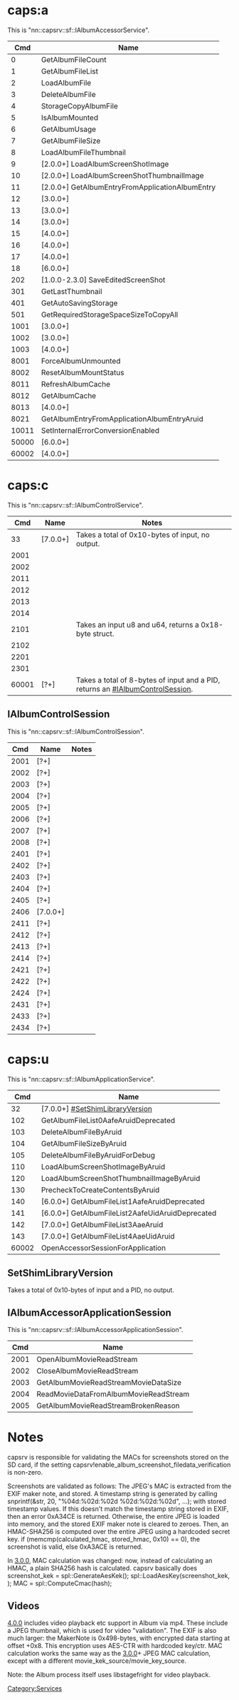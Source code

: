 # caps:a

This is "nn::capsrv::sf::IAlbumAccessorService".

| Cmd   | Name                                              |
| ----- | ------------------------------------------------- |
| 0     | GetAlbumFileCount                                 |
| 1     | GetAlbumFileList                                  |
| 2     | LoadAlbumFile                                     |
| 3     | DeleteAlbumFile                                   |
| 4     | StorageCopyAlbumFile                              |
| 5     | IsAlbumMounted                                    |
| 6     | GetAlbumUsage                                     |
| 7     | GetAlbumFileSize                                  |
| 8     | LoadAlbumFileThumbnail                            |
| 9     | \[2.0.0+\] LoadAlbumScreenShotImage               |
| 10    | \[2.0.0+\] LoadAlbumScreenShotThumbnailImage      |
| 11    | \[2.0.0+\] GetAlbumEntryFromApplicationAlbumEntry |
| 12    | \[3.0.0+\]                                        |
| 13    | \[3.0.0+\]                                        |
| 14    | \[3.0.0+\]                                        |
| 15    | \[4.0.0+\]                                        |
| 16    | \[4.0.0+\]                                        |
| 17    | \[4.0.0+\]                                        |
| 18    | \[6.0.0+\]                                        |
| 202   | \[1.0.0-2.3.0\] SaveEditedScreenShot              |
| 301   | GetLastThumbnail                                  |
| 401   | GetAutoSavingStorage                              |
| 501   | GetRequiredStorageSpaceSizeToCopyAll              |
| 1001  | \[3.0.0+\]                                        |
| 1002  | \[3.0.0+\]                                        |
| 1003  | \[4.0.0+\]                                        |
| 8001  | ForceAlbumUnmounted                               |
| 8002  | ResetAlbumMountStatus                             |
| 8011  | RefreshAlbumCache                                 |
| 8012  | GetAlbumCache                                     |
| 8013  | \[4.0.0+\]                                        |
| 8021  | GetAlbumEntryFromApplicationAlbumEntryAruid       |
| 10011 | SetInternalErrorConversionEnabled                 |
| 50000 | \[6.0.0+\]                                        |
| 60002 | \[4.0.0+\]                                        |

# caps:c

This is
"nn::capsrv::sf::IAlbumControlService".

| Cmd   | Name       | Notes                                                                                                               |
| ----- | ---------- | ------------------------------------------------------------------------------------------------------------------- |
| 33    | \[7.0.0+\] | Takes a total of 0x10-bytes of input, no output.                                                                    |
| 2001  |            |                                                                                                                     |
| 2002  |            |                                                                                                                     |
| 2011  |            |                                                                                                                     |
| 2012  |            |                                                                                                                     |
| 2013  |            |                                                                                                                     |
| 2014  |            |                                                                                                                     |
| 2101  |            | Takes an input u8 and u64, returns a 0x18-byte struct.                                                              |
| 2102  |            |                                                                                                                     |
| 2201  |            |                                                                                                                     |
| 2301  |            |                                                                                                                     |
| 60001 | \[?+\]     | Takes a total of 8-bytes of input and a PID, returns an [\#IAlbumControlSession](#IAlbumControlSession "wikilink"). |

## IAlbumControlSession

This is "nn::capsrv::sf::IAlbumControlSession".

| Cmd  | Name       | Notes |
| ---- | ---------- | ----- |
| 2001 | \[?+\]     |       |
| 2002 | \[?+\]     |       |
| 2003 | \[?+\]     |       |
| 2004 | \[?+\]     |       |
| 2005 | \[?+\]     |       |
| 2006 | \[?+\]     |       |
| 2007 | \[?+\]     |       |
| 2008 | \[?+\]     |       |
| 2401 | \[?+\]     |       |
| 2402 | \[?+\]     |       |
| 2403 | \[?+\]     |       |
| 2404 | \[?+\]     |       |
| 2405 | \[?+\]     |       |
| 2406 | \[7.0.0+\] |       |
| 2411 | \[?+\]     |       |
| 2412 | \[?+\]     |       |
| 2413 | \[?+\]     |       |
| 2414 | \[?+\]     |       |
| 2421 | \[?+\]     |       |
| 2422 | \[?+\]     |       |
| 2424 | \[?+\]     |       |
| 2431 | \[?+\]     |       |
| 2433 | \[?+\]     |       |
| 2434 | \[?+\]     |       |

# caps:u

This is
"nn::capsrv::sf::IAlbumApplicationService".

| Cmd   | Name                                                                    |
| ----- | ----------------------------------------------------------------------- |
| 32    | \[7.0.0+\] [\#SetShimLibraryVersion](#SetShimLibraryVersion "wikilink") |
| 102   | GetAlbumFileList0AafeAruidDeprecated                                    |
| 103   | DeleteAlbumFileByAruid                                                  |
| 104   | GetAlbumFileSizeByAruid                                                 |
| 105   | DeleteAlbumFileByAruidForDebug                                          |
| 110   | LoadAlbumScreenShotImageByAruid                                         |
| 120   | LoadAlbumScreenShotThumbnailImageByAruid                                |
| 130   | PrecheckToCreateContentsByAruid                                         |
| 140   | \[6.0.0+\] GetAlbumFileList1AafeAruidDeprecated                         |
| 141   | \[6.0.0+\] GetAlbumFileList2AafeUidAruidDeprecated                      |
| 142   | \[7.0.0+\] GetAlbumFileList3AaeAruid                                    |
| 143   | \[7.0.0+\] GetAlbumFileList4AaeUidAruid                                 |
| 60002 | OpenAccessorSessionForApplication                                       |

## SetShimLibraryVersion

Takes a total of 0x10-bytes of input and a PID, no output.

## IAlbumAccessorApplicationSession

This is "nn::capsrv::sf::IAlbumAccessorApplicationSession".

| Cmd  | Name                                  |
| ---- | ------------------------------------- |
| 2001 | OpenAlbumMovieReadStream              |
| 2002 | CloseAlbumMovieReadStream             |
| 2003 | GetAlbumMovieReadStreamMovieDataSize  |
| 2004 | ReadMovieDataFromAlbumMovieReadStream |
| 2005 | GetAlbumMovieReadStreamBrokenReason   |

# Notes

capsrv is responsible for validating the MACs for screenshots stored on
the SD card, if the setting
capsrv\!enable\_album\_screenshot\_filedata\_verification is non-zero.

Screenshots are validated as follows: The JPEG's MAC is extracted from
the EXIF maker note, and stored. A timestamp string is generated by
calling snprintf(\&str, 20, "%04d:%02d:%02d %02d:%02d:%02d", ...); with
stored timestamp values. If this doesn't match the timestamp string
stored in EXIF, then an error 0xA34CE is returned. Otherwise, the entire
JPEG is loaded into memory, and the stored EXIF maker note is cleared to
zeroes. Then, an HMAC-SHA256 is computed over the entire JPEG using a
hardcoded secret key. if (memcmp(calculated\_hmac, stored\_hmac, 0x10)
== 0), the screenshot is valid, else 0xA3ACE is returned.

In [3.0.0](3.0.0.md "wikilink"), MAC calculation was changed: now,
instead of calculating an HMAC, a plain SHA256 hash is calculated.
capsrv basically does screenshot\_kek =
spl::GenerateAesKek(<hardcoded screenshot_kek_source>);
spl::LoadAesKey(screenshot\_kek, <hardcoded screenshot_key_source>); MAC
= spl::ComputeCmac(hash);

## Videos

[4.0.0](4.0.0.md "wikilink") includes video playback etc support in
Album via mp4. These include a JPEG thumbnail, which is used for video
"validation". The EXIF is also much larger: the MakerNote is
0x498-bytes, with encrypted data starting at offset +0x8. This
encryption uses AES-CTR with hardcoded key/ctr. MAC calculation works
the same way as the [3.0.0](3.0.0.md "wikilink")+ JPEG MAC calculation,
except with a different movie\_kek\_source/movie\_key\_source.

Note: the Album process itself uses libstagefright for video playback.

[Category:Services](Category:Services "wikilink")
